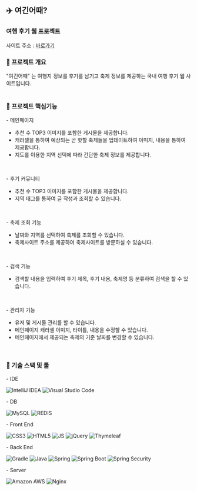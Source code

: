## :airplane: 여긴어때?
 ### 여행 후기 웹 프로젝트
 
사이트 주소 : [바로가기](http://ec2-13-125-113-65.ap-northeast-2.compute.amazonaws.com)


### :book: 프로젝트 개요 
 "여긴어때" 는 여행지 정보를 후기를 남기고 축제 정보를 제공하는 국내 여행 후기 웹 사이트입니다.
 <br><br>

### :pencil: 프로젝트 핵심기능
\- 메인페이지
- 추천 수 TOP3 이미지를 포함한 게시물을 제공합니다.
- 캐러셀을 통하여 예상되는 곧 핫할 축제들을 업데이트하여 이미지, 내용을 통하여 제공합니다.
- 지도를 이용한 지역 선택에 따라 간단한 축제 정보를 제공합니다.
<br>

\- 후기 커뮤니티
- 추천 수 TOP3 이미지를 포함한 게시물을 제공합니다.
- 지역 태그를 통하여 글 작성과 조회할 수 있습니다.

<br>

\- 축제 조회 기능
- 날짜와 지역를 선택하여 축제를 조회할 수 있습니다.
- 축제사이트 주소를 제공하여 축제사이트를 방문하실 수 있습니다.

<br>

\- 검색 기능
- 검색할 내용을 입력하여 후기 제목, 후기 내용, 축제명 등 분류하여 검색을 할 수 있습니다.

<br>

\- 관리자 기능
- 유저 및 게시물 관리를 할 수 있습니다.
- 메인페이지 캐러셀 이미지, 타이틀, 내용을 수정할 수 있습니다.
- 메인페이지에서 제공되는 축제의 기준 날짜를 변경할 수 있습니다.

<br>

### :wrench: 기술 스택 및 툴
 
 \- IDE
 
![IntelliJ IDEA](https://img.shields.io/badge/IntelliJ%20IDEA-000000?style=flat-square&logo=IntelliJIDEA&logoColor=white)
![Visual Studio Code](https://img.shields.io/badge/Visual%20Studio%20Code-007ACC?style=flat-square&logo=Visual%20Studio%20Code&logoColor=white)

 \- DB
 
![MySQL](https://img.shields.io/badge/MySQL%20(RDS)-4479A1?style=flat-square&logo=MySQL&logoColor=white) 
![REDIS](https://img.shields.io/badge/Redis-DC382D?style=flat-square&logo=Redis&logoColor=white) <br>
  
 \- Front End
  
![CSS3](https://img.shields.io/badge/CSS3-1572B6?style=flat-square&logo=CSS3&logoColor=white)
![HTML5](https://img.shields.io/badge/HTML5-E34F26?style=flat-square&logo=HTML5&logoColor=white)
![JS](https://img.shields.io/badge/JavaScript-F7DF1E?style=flat-square&logo=JavaScript&logoColor=black)
![jQuery](https://img.shields.io/badge/jQuery-0769AD?style=flat-square&logo=jQuery&logoColor=white)
![Thymeleaf](https://img.shields.io/badge/Thymeleaf-005F0F?style=flat-square&logo=Thymeleaf&logoColor=white)

\- Back End

![Gradle](https://img.shields.io/badge/Gradle-02303A?style=flat-square&logo=Gradle&logoColor=white)
![Java](https://img.shields.io/badge/Java-007396?style=flat-square&logo=Java&logoColor=white)
![Spring](https://img.shields.io/badge/Spring-6DB33F?style=flat-square&logo=Spring&logoColor=white)
![Spring Boot](https://img.shields.io/badge/Spring%20Boot-6DB33F?style=flat-square&logo=SpringBoot&logoColor=white)
![Spring Security](https://img.shields.io/badge/Spring%20Security-6DB33F?style=flat-square&logo=Spring%20Security&logoColor=white)

\- Server

![Amazon AWS](https://img.shields.io/badge/Amazon%20AWS-232F3E?style=flat-square&logo=Amazon%20AWS&logoColor=white)
![Nginx](https://img.shields.io/badge/Nginx-009639?style=flat-square&logo=Nginx&logoColor=white)



